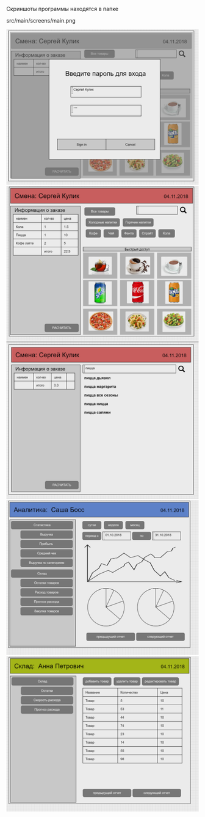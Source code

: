 Скриншоты программы находятся в папке

src/main/screens/main.png

![Main](src/main/screens/login.png)
![Main](src/main/screens/main.png)
![Main](src/main/screens/search.png)
![Main](src/main/screens/analitics.png)
![Main](src/main/screens/storage.png)
